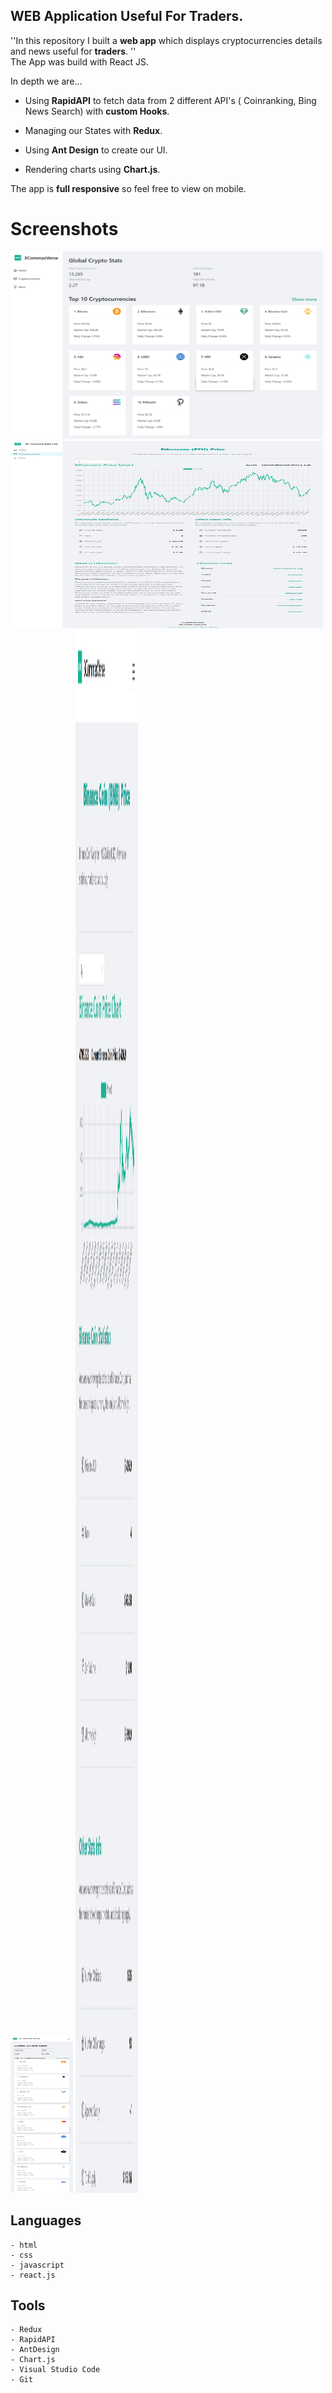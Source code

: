 ## WEB Application Useful For Traders.

''In this repository I built a **web app** which displays cryptocurrencies details and news useful for **traders**. ''<br>
The App was build with React JS.


In depth we are...

- Using **RapidAPI** to fetch data from 2 different API's ( Coinranking, Bing News Search) with **custom Hooks**.

- Managing our States with **Redux**.

- Using **Ant Design** to create our UI.

- Rendering charts using **Chart.js**.

The app is **full responsive** so feel free to view on mobile. 

# Screenshots

<img src="/src/images/Homepage-desktop.png" alt="Alt text" title="Optional title" width="500" height="300">
<img src="/src/images/Chart-desktop.png" alt="Alt text" title="Optional title" width="500" height="300">
<img src="/src/images/Cryptos-mobile.png" alt="Alt text" title="Optional title" width="100" height="250">
<img src="/src/images/Chart-mobile.png" alt="Alt text" title="Optional title" width="100" height="2500">



## Languages
```
- html
- css
- javascript
- react.js
```


## Tools
```
- Redux
- RapidAPI
- AntDesign
- Chart.js
- Visual Studio Code
- Git
```
